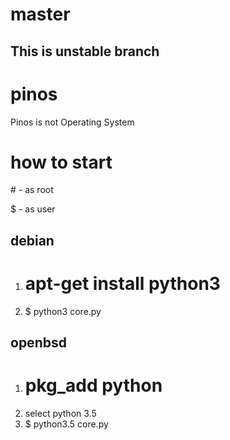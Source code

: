 # master
## This is unstable branch

# pinos
Pinos is not Operating System

# how to start
\# - as root

$ - as user
## debian
1. # apt-get install python3
2. $ python3 core.py

## openbsd
1. # pkg_add python
2. select python 3.5
3. $ python3.5 core.py
